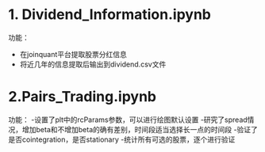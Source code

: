 # 1. Dividend_Information.ipynb

功能：
- 在joinquant平台提取股票分红信息
- 将近几年的信息提取后输出到dividend.csv文件

# 2.Pairs_Trading.ipynb

功能：
-设置了plt中的rcParams参数，可以进行绘图默认设置
-研究了spread情况，增加beta和不增加beta的确有差别，时间段适当选择长一点的时间段
-验证了是否cointegration，是否stationary
-统计所有可选的股票，逐个进行验证
